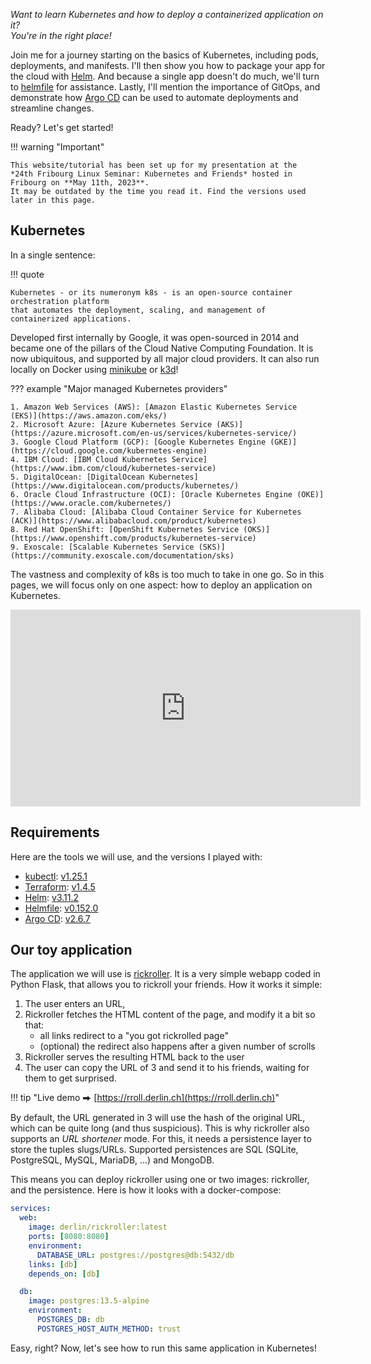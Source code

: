 *Want to learn Kubernetes and how to deploy a containerized application on it?<br>
You're in the right place!*

Join me for a journey starting on the basics of Kubernetes, including pods, deployments, and manifests.
I'll then show you how to package your app for the cloud with [Helm](https://helm.sh).
And because a single app doesn't do much, we'll turn to [helmfile](https://helmfile.readthedocs.io/) for assistance.
Lastly, I'll mention the importance of GitOps, and demonstrate how [Argo CD](https://argo-cd.readthedocs.io/en/stable/)
can be used to automate deployments and streamline changes.

Ready? Let's get started!

!!! warning "Important"

    This website/tutorial has been set up for my presentation at the
    *24th Fribourg Linux Seminar: Kubernetes and Friends* hosted in Fribourg on **May 11th, 2023**.
    It may be outdated by the time you read it. Find the versions used later in this page.

## Kubernetes

In a single sentence:

!!! quote

    Kubernetes - or its numeronym k8s - is an open-source container orchestration platform
    that automates the deployment, scaling, and management of containerized applications.

Developed first internally by Google, it was open-sourced in 2014 and became one of the pillars of
the Cloud Native Computing Foundation. It is now ubiquitous, and supported by all major cloud providers.
It can also run locally on Docker using [minikube](https://minikube.sigs.k8s.io/) or [k3d](https://k3d.io/)!

??? example "Major managed Kubernetes providers"

    1. Amazon Web Services (AWS): [Amazon Elastic Kubernetes Service (EKS)](https://aws.amazon.com/eks/)
    2. Microsoft Azure: [Azure Kubernetes Service (AKS)](https://azure.microsoft.com/en-us/services/kubernetes-service/)
    3. Google Cloud Platform (GCP): [Google Kubernetes Engine (GKE)](https://cloud.google.com/kubernetes-engine)
    4. IBM Cloud: [IBM Cloud Kubernetes Service](https://www.ibm.com/cloud/kubernetes-service)
    5. DigitalOcean: [DigitalOcean Kubernetes](https://www.digitalocean.com/products/kubernetes/)
    6. Oracle Cloud Infrastructure (OCI): [Oracle Kubernetes Engine (OKE)](https://www.oracle.com/kubernetes/)
    7. Alibaba Cloud: [Alibaba Cloud Container Service for Kubernetes (ACK)](https://www.alibabacloud.com/product/kubernetes)
    8. Red Hat OpenShift: [OpenShift Kubernetes Service (OKS)](https://www.openshift.com/products/kubernetes-service)
    9. Exoscale: [Scalable Kubernetes Service (SKS)](https://community.exoscale.com/documentation/sks)

The vastness and complexity of k8s is too much to take in one go. So in this pages, we will focus only on one aspect:
how to deploy an application on Kubernetes.

<div align=center>
<iframe width="560" height="315" src="https://www.youtube-nocookie.com/embed/PziYflu8cB8" title="YouTube video player" frameborder="0" allow="accelerometer; autoplay; clipboard-write; encrypted-media; gyroscope; picture-in-picture; web-share" allowfullscreen></iframe>
</div>

## Requirements

Here are the tools we will use, and the versions I played with:

- [kubectl](https://kubernetes.io/docs/reference/kubectl/kubectl/): [v1.25.1](https://github.com/kubernetes/kubectl/releases/tag/v1.25.1)
- [Terraform](https://terraform.io/): [v1.4.5](https://github.com/hashicorp/terraform/releases/tag/v1.4.5)
- [Helm](https://helm.sh/): [v3.11.2](https://github.com/helm/helm/releases/tag/v3.11.2)
- [Helmfile](https://helmfile.readthedocs.io/): [v0.152.0](https://github.com/helmfile/helmfile/releases/tag/v0.152.0)
- [Argo CD](https://argoproj.github.io/argo-cd/): [v2.6.7](https://github.com/argoproj/argo-cd/releases/tag/v2.6.7)

## Our toy application

The application we will use is [rickroller](https://github.com/derlin/rickroller).
It is a very simple webapp coded in Python Flask, that allows you to rickroll your friends. How it works
it simple:

1. The user enters an URL,
2. Rickroller fetches the HTML content of the page, and modify it a bit so that:
    * all links redirect to a "you got rickrolled page"
    * (optional) the redirect also happens after a given number of scrolls
3. Rickroller serves the resulting HTML back to the user
4. The user can copy the URL of 3 and send it to his friends, waiting for them to get surprised.

!!! tip "Live demo ⮕ [https://rroll.derlin.ch](https://rroll.derlin.ch)"

By default, the URL generated in 3 will use the hash of the original URL, which can be quite long
(and thus suspicious).
This is why rickroller also supports an *URL shortener* mode. For this, it needs a persistence
layer to store the tuples slugs/URLs. Supported persistences are SQL (SQLite, PostgreSQL, MySQL, MariaDB, ...)
and MongoDB.

This means you can deploy rickroller using one or two images: rickroller, and the persistence.
Here is how it looks with a docker-compose:

```yaml
services:
  web:
    image: derlin/rickroller:latest
    ports: [8080:8080]
    environment:
      DATABASE_URL: postgres://postgres@db:5432/db
    links: [db]
    depends_on: [db]

  db:
    image: postgres:13.5-alpine
    environment:
      POSTGRES_DB: db
      POSTGRES_HOST_AUTH_METHOD: trust
```

Easy, right? Now, let's see how to run this same application in Kubernetes!